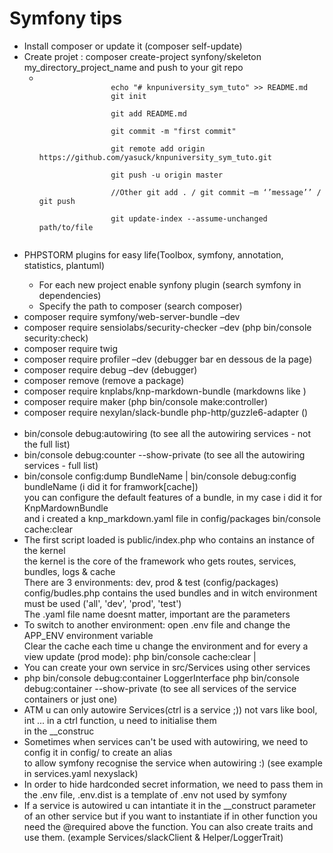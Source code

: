 <h1>Symfony tips</h1>

<ul>
    <li>Install composer or update it (composer self-update)</li>
    <li>Create projet : composer create-project synfony/skeleton my_directory_project_name and push to your git repo
        <ul>
            <li>
            <code>
                echo "# knpuniversity_sym_tuto" >> README.md
                git init <br>
                git add README.md <br>
                git commit -m "first commit" <br>
                git remote add origin https://github.com/yasuck/knpuniversity_sym_tuto.git <br>
                git push -u origin master <br>
                //Other git add . / git commit –m ‘’message’’ / git push <br>
                git update-index --assume-unchanged path/to/file <br>
                </code>
            </li>
        </ul>
    </li>
    <li>PHPSTORM plugins for easy life(Toolbox, symfony, annotation, statistics, plantuml)</li>
    <ul>
        <li>For each new project enable synfony plugin (search symfony in dependencies)</li>
        <li>Specify the path to composer (search composer)</li>
    </ul>
    <li>composer require symfony/web-server-bundle –dev</li>
    <li>composer require sensiolabs/security-checker –dev (php bin/console security:check)</li>
    <li>composer require twig</li>
    <li>composer require profiler –dev (debugger bar en dessous de la page)</li>
    <li>composer require debug –dev (debugger)</li>
    <li>composer remove <lib> (remove a package)</li>
    <li>composer require knplabs/knp-markdown-bundle (markdowns like <b></b>)</li>
    <li>composer require maker (php bin/console make:controller)</li>
    <li>composer require nexylan/slack-bundle php-http/guzzle6-adapter ()</li>
    <br>
    <li>bin/console debug:autowiring (to see all the autowiring services - not the full list)</li>
    <li>bin/console debug:counter --show-private (to see all the autowiring services - full list)</li>
    <li>
    bin/console config:dump BundleName | bin/console debug:config bundleName (i did it for framwork[cache])<br>
    you can configure the default features of a bundle, in my case i did it for KnpMardownBundle <br>
    and i created a knp_markdown.yaml file in config/packages
    bin/console cache:clear
    </li>
    <li>
    The first script loaded is public/index.php who contains an instance of the kernel<br>
    the kernel is the core of the framework who gets routes, services, bundles, logs & cache<br>
    There are 3 environments: dev, prod & test (config/packages)<br>
    config/budles.php contains the used bundles and in witch environment must be used ('all', 'dev', 'prod', 'test')<br>
    The .yaml file name doesnt matter, important are the parameters
    </li>
    <li>
    To switch to another environment: open .env file and change the APP_ENV environment variable<br>
    Clear the cache each time u change the environment and for every a view update (prod mode): php bin/console cache:clear | <warmup><br>
    </li>
    <li>
    You can create your own service in src/Services using other services
    </li>
    <li>
    php bin/console debug:container LoggerInterface 
    php bin/console debug:container --show-private <container_name> (to see all services of the service containers or just one)
    </li>
    <li>ATM u can only autowire Services(ctrl is a service ;)) not vars like bool, int  ... in a ctrl function, u need to initialise them <br>
    in the __construc 
    </li>
    <li>
    Sometimes when services can't be used with autowiring, we need to config it in config/ to create an alias <br>
    to allow symfony recognise the service when autowiring :) (see example in services.yaml nexyslack)
    </li>
    <li>
    In order to hide hardconded secret information, we need to pass them in the .env file, .env.dist is a template of .env not used by symfony
    </li>
    <li>
    If a service is autowired u can intantiate it in the __construct parameter of an other service but if you want to instantiate if in other function
    you need the @required above the function. You can also create traits and use them. (example Services/slackClient & Helper/LoggerTrait)
    </li>
</ul>

